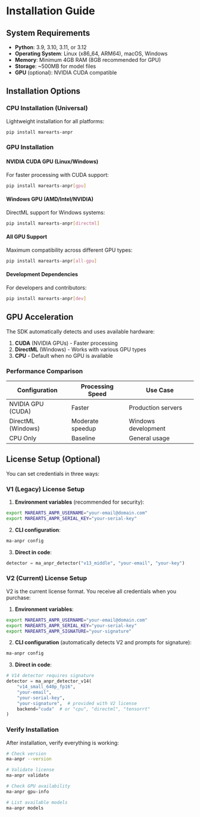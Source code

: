 # Installation Guide

## System Requirements

- **Python**: 3.9, 3.10, 3.11, or 3.12
- **Operating System**: Linux (x86_64, ARM64), macOS, Windows
- **Memory**: Minimum 4GB RAM (8GB recommended for GPU)
- **Storage**: ~500MB for model files
- **GPU** (optional): NVIDIA CUDA compatible

## Installation Options

### CPU Installation (Universal)

Lightweight installation for all platforms:

```bash
pip install marearts-anpr
```

### GPU Installation

#### NVIDIA CUDA GPU (Linux/Windows)
For faster processing with CUDA support:

```bash
pip install marearts-anpr[gpu]
```

#### Windows GPU (AMD/Intel/NVIDIA)
DirectML support for Windows systems:

```bash
pip install marearts-anpr[directml]
```

#### All GPU Support
Maximum compatibility across different GPU types:

```bash
pip install marearts-anpr[all-gpu]
```

#### Development Dependencies
For developers and contributors:

```bash
pip install marearts-anpr[dev]
```

## GPU Acceleration

The SDK automatically detects and uses available hardware:

1. **CUDA** (NVIDIA GPUs) - Faster processing
2. **DirectML** (Windows) - Works with various GPU types
3. **CPU** - Default when no GPU is available

### Performance Comparison

| Configuration | Processing Speed | Use Case |
|--------------|------------------|----------|
| NVIDIA GPU (CUDA) | Faster | Production servers |
| DirectML (Windows) | Moderate speedup | Windows development |
| CPU Only | Baseline | General usage |

## License Setup (Optional)

You can set credentials in three ways:

### V1 (Legacy) License Setup
1. **Environment variables** (recommended for security):
```bash
export MAREARTS_ANPR_USERNAME="your-email@domain.com"
export MAREARTS_ANPR_SERIAL_KEY="your-serial-key"
```

2. **CLI configuration**:
```bash
ma-anpr config
```

3. **Direct in code**:
```python
detector = ma_anpr_detector("v13_middle", "your-email", "your-key")
```

### V2 (Current) License Setup
V2 is the current license format. You receive all credentials when you purchase:

1. **Environment variables**:
```bash
export MAREARTS_ANPR_USERNAME="your-email@domain.com"
export MAREARTS_ANPR_SERIAL_KEY="your-serial-key"
export MAREARTS_ANPR_SIGNATURE="your-signature"
```

2. **CLI configuration** (automatically detects V2 and prompts for signature):
```bash
ma-anpr config
```

3. **Direct in code**:
```python
# V14 detector requires signature
detector = ma_anpr_detector_v14(
    "v14_small_640p_fp16", 
    "your-email", 
    "your-serial-key",
    "your-signature",  # provided with V2 license
    backend="cuda"  # or "cpu", "directml", "tensorrt"
)
```

### Verify Installation

After installation, verify everything is working:

```bash
# Check version
ma-anpr --version

# Validate license
ma-anpr validate

# Check GPU availability
ma-anpr gpu-info

# List available models
ma-anpr models
```
